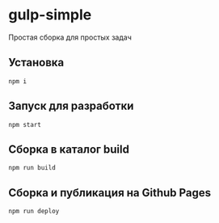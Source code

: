 # gulp-simple

Простая сборка для простых задач

## Установка

`npm i`

## Запуск для разработки

`npm start`

## Сборка в каталог build

`npm run build`

## Сборка и публикация на Github Pages

`npm run deploy`

